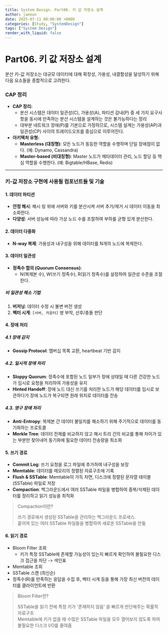 ```yaml
---
title: System Design. Part06. 키 값 저장소 설계
author: jaeeun
date: 2025-07-11 00:00:00 +0800
categories: [Study, "SystemDesign"]
tags: ["System Design"]
render_with_liquid: false
---
```


# Part06. 키 값 저장소 설계
분산 키-값 저장소는 대규모 데이터에 대해 확장성, 가용성, 내결함성을 달성하기 위해 다음 요소들을 종합적으로 고려한다.

### CAP 정리
- **CAP 정리:**
  - 분산 시스템은 데이터 일관성(C), 가용성(A), 파티션 감내(P) 중 세 가지 요구사항을 동시에 만족하는 분산 시스템을 설계하는 것은 불가능하다는 정리
  - 대부분 네트워크 장애(P)를 기본으로 가정하므로, 시스템 설계는 가용성(AP)과 일관성(CP) 사이의 트레이드오프를 중심으로 이루어진다.
- **아키텍처 유형:**
  - **Masterless (대칭형)**: 모든 노드가 동등한 역할을 수행하며 단일 장애점이 없다. (예: Dynamo, Cassandra)
  - **Master-based (비대칭형)**: Master 노드가 메타데이터 관리, 노드 할당 등 핵심 역할을 수행한다. (예: Bigtable/HBase, Redis)


---
### 키-값 저장소 구현에 사용될 컴포넌트들 및 기술

#### 1. 데이터 파티션
- **안정 해시**: 해시 링 위에 서버와 키를 분산시켜 서버 추가/제거 시 데이터 이동을 최소화한다.
- **다양성**: 서버 성능에 따라 가상 노드 수를 조절하여 부하를 균형 있게 분산한다.

#### 2. 데이터 다중화
- **N-way 복제**: 가용성과 내구성을 위해 데이터를 N개의 노드에 복제한다.

#### 3. 데이터 일관성
- **정족수 합의 (Quorum Consensus)**:
  - N(복제본 수), W(쓰기 정족수), R(읽기 정족수)를 설정하여 일관성 수준을 조절한다.

##### 비 일관성 해소 기법

1. **버저닝**: 데이터 수정 시 불변 버전 생성  
2. **벡터 시계**: `[서버, 카운터]` 쌍 부착, 선후/충돌 판단

#### 4. 장애 처리

##### 4.1 장애 감지
- **Gossip Protocol**: 멤버십 목록 교환, heartbeat 기반 감지

##### 4.2. 일시적 장애 처리
- **Sloppy Quorum**: 정족수에 포함된 노드 일부가 장애 상태일 때 다른 건강한 노드가 임시로 요청을 처리하여 가용성을 유지
- **Hinted Handoff**: 장애 노드 대신 쓰기를 처리한 노드가 해당 데이터를 임시로 보관하다가 장애 노드가 복구되면 원래 위치로 데이터를 전송

##### 4.3. 영구 장애 처리
- **Anti-Entropy**: 복제본 간 데이터 불일치를 해소하기 위해 주기적으로 데이터를 동기화하는 프로토콜
- **Merkle Tree**: 데이터 전체를 비교하지 않고 해시 트리 간의 비교를 통해 차이가 있는 부분만 찾아내어 동기화에 필요한 데이터 전송량을 최소화

#### 5. 쓰기 경로
- **Commit Log**: 쓰기 요청을 로그 파일에 추가하여 내구성을 보장
- **Memtable**: 데이터를 메모리의 정렬된 자료구조에 기록
- **Flush & SSTable**: Memtable이 가득 차면, 디스크에 정렬된 문자열 테이블(SSTable) 파일로 저장
- **Compaction**: 백그라운드에서 여러 SSTable 파일을 병합하여 중복/삭제된 데이터를 정리하고 읽기 성능을 최적화

> Compaction이란?
> 
> 쓰기 경로에서 생성된 SSTable을 관리하는 백그라운드 프로세스. \
> 흩어져 있는 여러 SSTable 파일들을 병합하여 새로운 SSTable을 만듦

#### 6. 읽기 경로
- Bloom Filter 조회
  -  키가 특정 SSTable에 존재할 가능성이 있는지 빠르게 확인하여 불필요한 디스크 접근을 차단 -> 색인표
- Memtable 조회
- SSTable 스캔 (최신순)
- 정족수(R)를 만족하는 응답을 수집 후, 벡터 시계 등을 통해 가장 최신 버전의 데이터를 클라이언트에 반환

> Bloom Filter란?
> 
> SSTable을 읽기 전에 특정 키가 '존재하지 않음' 을 빠르게 판단해주는 확률적 자료구조 \
> Memtable에 키가 없을 때 수많은 SSTable 파일을 모두 열어보지 않도록 하여 불필요한 디스크 I/O를 줄여줌
